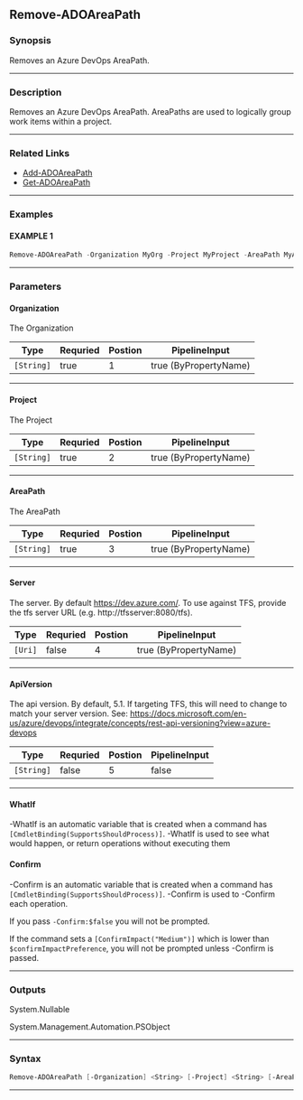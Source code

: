 
Remove-ADOAreaPath
------------------
### Synopsis
Removes an Azure DevOps AreaPath.

---
### Description

Removes an Azure DevOps AreaPath.  AreaPaths are used to logically group work items within a project.

---
### Related Links
* [Add-ADOAreaPath](Add-ADOAreaPath.md)
* [Get-ADOAreaPath](Get-ADOAreaPath.md)
---
### Examples
#### EXAMPLE 1
```PowerShell
Remove-ADOAreaPath -Organization MyOrg -Project MyProject -AreaPath MyAreaPath
```

---
### Parameters
#### **Organization**

The Organization



|Type          |Requried|Postion|PipelineInput        |
|--------------|--------|-------|---------------------|
|```[String]```|true    |1      |true (ByPropertyName)|
---
#### **Project**

The Project



|Type          |Requried|Postion|PipelineInput        |
|--------------|--------|-------|---------------------|
|```[String]```|true    |2      |true (ByPropertyName)|
---
#### **AreaPath**

The AreaPath



|Type          |Requried|Postion|PipelineInput        |
|--------------|--------|-------|---------------------|
|```[String]```|true    |3      |true (ByPropertyName)|
---
#### **Server**

The server.  By default https://dev.azure.com/.
To use against TFS, provide the tfs server URL (e.g. http://tfsserver:8080/tfs).



|Type       |Requried|Postion|PipelineInput        |
|-----------|--------|-------|---------------------|
|```[Uri]```|false   |4      |true (ByPropertyName)|
---
#### **ApiVersion**

The api version.  By default, 5.1.
If targeting TFS, this will need to change to match your server version.
See: https://docs.microsoft.com/en-us/azure/devops/integrate/concepts/rest-api-versioning?view=azure-devops



|Type          |Requried|Postion|PipelineInput|
|--------------|--------|-------|-------------|
|```[String]```|false   |5      |false        |
---
#### **WhatIf**
-WhatIf is an automatic variable that is created when a command has ```[CmdletBinding(SupportsShouldProcess)]```.
-WhatIf is used to see what would happen, or return operations without executing them
#### **Confirm**
-Confirm is an automatic variable that is created when a command has ```[CmdletBinding(SupportsShouldProcess)]```.
-Confirm is used to -Confirm each operation.
    
If you pass ```-Confirm:$false``` you will not be prompted.
    
    
If the command sets a ```[ConfirmImpact("Medium")]``` which is lower than ```$confirmImpactPreference```, you will not be prompted unless -Confirm is passed.

---
### Outputs
System.Nullable


System.Management.Automation.PSObject


---
### Syntax
```PowerShell
Remove-ADOAreaPath [-Organization] <String> [-Project] <String> [-AreaPath] <String> [[-Server] <Uri>] [[-ApiVersion] <String>] [-WhatIf] [-Confirm] [<CommonParameters>]
```
---


